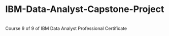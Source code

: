 # IBM-Data-Analyst-Capstone-Project
<br>
Course 9 of 9 of IBM Data Analyst Professional Certificate
